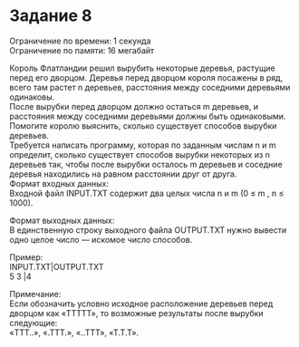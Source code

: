 # Задание 8

Ограничение по времени: 1 секунда<br>
Ограничение по памяти: 16 мегабайт

Король Флатландии решил вырубить некоторые деревья, растущие перед его дворцом. Деревья перед дворцом короля посажены в ряд, всего там растет n деревьев, расстояния между соседними деревьями одинаковы.<br>
После вырубки перед дворцом должно остаться m деревьев, и расстояния между соседними деревьями должны быть одинаковыми. Помогите королю выяснить, сколько существует способов вырубки деревьев.<br>
Требуется написать программу, которая по заданным числам n и m определит, сколько существует способов вырубки некоторых из n деревьев так, чтобы после вырубки осталось m деревьев и соседние деревья находились на равном расстоянии друг от друга.<br>
Формат входных данных:<br>
Входной файл INPUT.TXT содержит два целых числа n и m (0 ≤ m , n ≤ 1000).

Формат выходных данных:<br>
В единственную строку выходного файла OUTPUT.TXT нужно вывести одно целое число — искомое число способов.

Пример:<br>
INPUT.TXT|OUTPUT.TXT<br>
5 3      |4

Примечание:<br>
Если обозначить условно исходное расположение деревьев перед дворцом как «TTTTT», то возможные результаты после вырубки следующие:<br>
«TTT..», «.TTT.», «..TTT», «T.T.T».


